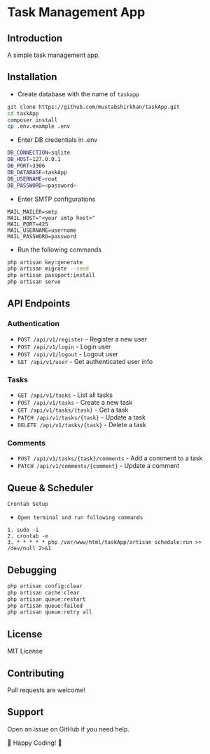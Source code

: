# Task Management App

## Introduction
A simple task management app.

## Installation
- Create database with the name of `taskapp`


```sh
git clone https://github.com/mustabshirkhan/taskApp.git
cd taskApp
composer install
cp .env.example .env
```
- Enter DB credentials in .env
```sh
DB_CONNECTION=sqlite
DB_HOST=127.0.0.1
DB_PORT=3306
DB_DATABASE=taskApp
DB_USERNAME=root
DB_PASSWORD=<password>
```
- Enter SMTP configurations
```angular2html
MAIL_MAILER=smtp
MAIL_HOST="<your smtp host>"
MAIL_PORT=425
MAIL_USERNAME=username
MAIL_PASSWORD=password
```
- Run the following commands
```sh
php artisan key:generate
php artisan migrate --seed
php artisan passport:install
php artisan serve
```

## API Endpoints
### Authentication
- `POST /api/v1/register` - Register a new user
- `POST /api/v1/login` - Login user
- `POST /api/v1/logout` - Logout user
- `GET /api/v1/user` - Get authenticated user info

### Tasks
- `GET /api/v1/tasks` - List all tasks
- `POST /api/v1/tasks` - Create a new task
- `GET /api/v1/tasks/{task}` - Get a task
- `PATCH /api/v1/tasks/{task}` - Update a task
- `DELETE /api/v1/tasks/{task}` - Delete a task

### Comments
- `POST /api/v1/tasks/{task}/comments` - Add a comment to a task
- `PATCH /api/v1/comments/{comment}` - Update a comment

## Queue & Scheduler
```Crontab Setup```
- `Open terminal and run following commands`
```
1. sudo -i
2. crontab -e
3. * * * * * php /var/www/html/taskApp/artisan schedule:run >> /dev/null 2>&1
```


## Debugging
```sh
php artisan config:clear
php artisan cache:clear
php artisan queue:restart
php artisan queue:failed
php artisan queue:retry all
```

## License
MIT License

## Contributing
Pull requests are welcome!

## Support
Open an issue on GitHub if you need help.

🚀 Happy Coding! 🎉

